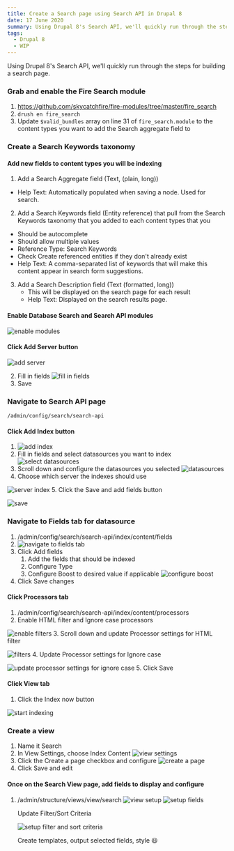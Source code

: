 ```yaml
---
title: Create a Search page using Search API in Drupal 8
date: 17 June 2020
summary: Using Drupal 8's Search API, we'll quickly run through the steps for building a search page.
tags:
  - Drupal 8
  - WIP
---
```


Using Drupal 8's Search API, we'll quickly run through the steps for building a search page.

### Grab and enable the Fire Search module

1. https://github.com/skycatchfire/fire-modules/tree/master/fire_search
2. `drush en fire_search`
3. Update `$valid_bundles` array on line 31 of `fire_search.module` to the content types you want to add the Search aggregate field to

### Create a Search Keywords taxonomy

#### Add new fields to content types you will be indexing

1. Add a Search Aggregate field (Text, (plain, long))

- Help Text: Automatically populated when saving a node. Used for search.

2. Add a Search Keywords field (Entity reference) that pull from the Search Keywords taxonomy that you added to each content types that you

- Should be autocomplete
- Should allow multiple values
- Reference Type: Search Keywords
- Check Create referenced entities if they don't already exist
- Help Text: A comma-separated list of keywords that will make this content appear in search form suggestions.

3. Add a Search Description field (Text (formatted, long))
   - This will be displayed on the search page for each result
   - Help Text: Displayed on the search results page.

#### Enable Database Search and Search API modules

![enable modules](/images/content/search-api-tutorial-1.png)

#### Click Add Server button

![add server](/images/content/search-api-tutorial-2.png)

2. Fill in fields ![fill in fields](/images/content/search-api-tutorial-3.png)
3. Save

### Navigate to Search API page

`/admin/config/search/search-api`

#### Click Add Index button

1. ![add index](/images/content/search-api-tutorial-4.png)
2. Fill in fields and select datasources you want to index
   ![select datasources](/images/content/search-api-tutorial-5.png)
3. Scroll down and configure the datasources you selected
   ![datasources](/images/content/search-api-tutorial-6.png)
4. Choose which server the indexes should use

![server index](/images/content/search-api-tutorial-7.png) 5. Click the Save and add fields button

![save](/images/content/search-api-tutorial-8.png)

### Navigate to Fields tab for datasource

1. /admin/config/search/search-api/index/content/fields
2. ![navigate to fields tab](/images/content/search-api-tutorial-9.png)
3. Click Add fields
   1. Add the fields that should be indexed
   2. Configure Type
   3. Configure Boost to desired value if applicable
      ![configure boost](/images/content/search-api-tutorial-10.png)
4. Click Save changes

#### Click Processors tab

1. /admin/config/search/search-api/index/content/processors
2. Enable HTML filter and Ignore case processors

![enable filters](/images/content/search-api-tutorial-11.png) 3. Scroll down and update Processor settings for HTML filter

![filters](/images/content/search-api-tutorial-12.png) 4. Update Processor settings for Ignore case

![update processor settings for ignore case](/images/content/search-api-tutorial-13.png) 5. Click Save

#### Click View tab

1. Click the Index now button

![start indexing](/images/content/search-api-tutorial-14.png)

### Create a view

1. Name it Search
2. In View Settings, choose Index Content ![view settings](/images/content/search-api-tutorial-15.png)
3. Click the Create a page checkbox and configure ![create a page](/images/content/search-api-tutorial-16.png)
4. Click Save and edit

#### Once on the Search View page, add fields to display and configure

1. /admin/structure/views/view/search ![view setup](/images/content/search-api-tutorial-17.png) ![setup fields](/images/content/search-api-tutorial-18.png)

   Update Filter/Sort Criteria

   ![setup filter and sort criteria](/images/content/search-api-tutorial-19.png)

   Create templates, output selected fields, style 😃
